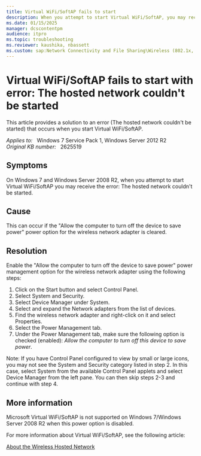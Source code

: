```yaml
---
title: Virtual WiFi/SoftAP fails to start
description: When you attempt to start Virtual WiFi/SoftAP, you may receive an error. This article provides a solution to this issue.
ms.date: 01/15/2025
manager: dcscontentpm
audience: itpro
ms.topic: troubleshooting
ms.reviewer: kaushika, nbassett
ms.custom: sap:Network Connectivity and File Sharing\Wireless (802.1x, Bluetooth, Miracast, Mobile Broadband), csstroubleshoot
---
```

# Virtual WiFi/SoftAP fails to start with error: The hosted network couldn't be started

This article provides a solution to an error (The hosted network couldn't be started) that occurs when you start Virtual WiFi/SoftAP.

_Applies to:_ &nbsp; Windows 7 Service Pack 1, Windows Server 2012 R2  
_Original KB number:_ &nbsp; 2625519

## Symptoms

On Windows 7 and Windows Server 2008 R2, when you attempt to start Virtual WiFi/SoftAP you may receive the error: The hosted network couldn't be started.

## Cause

This can occur if the "Allow the computer to turn off the device to save power" power option for the wireless network adapter is cleared.

## Resolution

Enable the "Allow the computer to turn off the device to save power" power management option for the wireless network adapter using the following steps:

1. Click on the Start button and select Control Panel.
2. Select System and Security.
3. Select Device Manager under System.
4. Select and expand the Network adapters from the list of devices.
5. Find the wireless network adapter and right-click on it and select Properties.
6. Select the Power Management tab.
7. Under the Power Management tab, make sure the following option is checked (enabled): *Allow the computer to turn off this device to save power*.

Note: If you have Control Panel configured to view by small or large icons, you may not see the System and Security category listed in step 2. In this case, select System from the available Control Panel applets and select Device Manager from the left pane. You can then skip steps 2-3 and continue with step 4.

## More information

Microsoft Virtual WiFi/SoftAP is not supported on Windows 7/Windows Server 2008 R2 when this power option is disabled.

For more information about Virtual WiFi/SoftAP, see the following article:

[About the Wireless Hosted Network](/windows/win32/nativewifi/about-the-wireless-hosted-network)
